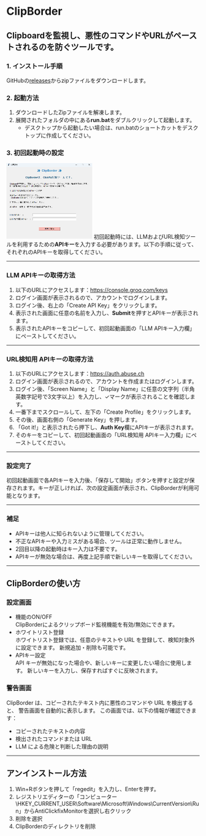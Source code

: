 # ClipBorder
 
Clipboardを監視し、悪性のコマンドやURLがペーストされるのを防ぐツールです。
---
 
### 1. インストール手順
 
GitHubの[releases](https://github.com/kinko173/ClipBorder/releases)からzipファイルをダウンロードします。
 
### 2. 起動方法
 
1.  ダウンロードしたZipファイルを解凍します。
2.  展開されたフォルダの中にある**run.bat**をダブルクリックして起動します。
    * デスクトップから起動したい場合は、run.batのショートカットをデスクトップに作成してください。
 
### 3. 初回起動時の設定
![サンプル画像](./img/Clipborder_API_reg.png)
初回起動時には、LLMおよびURL検知ツールを利用するための**APIキー**を入力する必要があります。以下の手順に従って、それぞれのAPIキーを取得してください。
 
---
 
### LLM APIキーの取得方法
 
1.  以下のURLにアクセスします：https://console.groq.com/keys
2.  ログイン画面が表示されるので、アカウントでログインします。
3.  ログイン後、右上の「Create API Key」をクリックします。
4.  表示された画面に任意の名前を入力し、**Submit**を押すとAPIキーが表示されます。
5.  表示されたAPIキーをコピーして、初回起動画面の「LLM APIキー入力欄」にペーストしてください。
 
---
 
### URL検知用 APIキーの取得方法
 
1.  以下のURLにアクセスします：https://auth.abuse.ch
2.  ログイン画面が表示されるので、アカウントを作成またはログインします。
3.  ログイン後、「Screen Name」と「Display Name」に任意の文字列（半角英数字記号で3文字以上）を入力し、✓マークが表示されることを確認します。
4.  一番下までスクロールして、左下の「Create Profile」をクリックします。
5.  その後、画面右側の「Generate Key」を押します。
6.  「Got it!」と表示されたら押下し、**Auth Key**欄にAPIキーが表示されます。
7.  そのキーをコピーして、初回起動画面の「URL検知用 APIキー入力欄」にペーストしてください。
 
---
 
### 設定完了
 
初回起動画面で各APIキーを入力後、「保存して開始」ボタンを押すと設定が保存されます。キーが正しければ、次の設定画面が表示され、ClipBorderが利用可能となります。
 
---
 
### 補足
 
* APIキーは他人に知られないように管理してください。
* 不正なAPIキーや入力ミスがある場合、ツールは正常に動作しません。
* 2回目以降の起動時はキー入力は不要です。
* APIキーが無効な場合は、再度上記手順で新しいキーを取得してください。

---

## ClipBorderの使い方
### 設定画面

- 機能のON/OFF<br>
ClipBorderによるクリップボード監視機能を有効/無効にできます。<br>
- ホワイトリスト登録<br>
ホワイトリスト登録では、任意のテキストや URL を登録して、検知対象外に設定できます。
新規追加・削除も可能です。<br>
- APIキー設定<br>
API キーが無効になった場合や、新しいキーに変更したい場合に使用します。
新しいキーを入力し、保存すればすぐに反映されます。

### 警告画面
ClipBorder は、コピーされたテキスト内に悪性のコマンドや URL を検出すると、
警告画面を自動的に表示します。
この画面では、以下の情報が確認できます：
- コピーされたテキストの内容
- 検出されたコマンドまたは URL
- LLM による危険と判断した理由の説明



---
## アンインストール方法
1.  Win+Rボタンを押して「regedit」を入力し、Enterを押す。
2.  レジストリエディターの「コンピューター\HKEY_CURRENT_USER\Software\Microsoft\Windows\CurrentVersion\Run」からAntiClickfixMonitorを選択し右クリック
3.  削除を選択
4.  ClipBorderのディレクトリを削除

